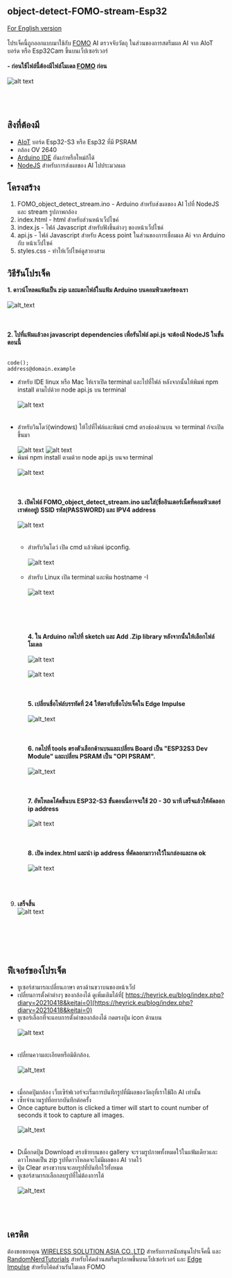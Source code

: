 ## object-detect-FOMO-stream-Esp32
 [For English version](https://github.com/San279/object-detect-FOMO-stream-Esp32)
 <br/>
 <br/>
 โปรเจ็คนี้ถูกออกแบบมาใช้กับ [FOMO](https://docs.edgeimpulse.com/docs/edge-impulse-studio/learning-blocks/object-detection/fomo-object-detection-for-constrained-devices) AI ตรวจจับวัตถุ ในส่วนของการสตรีมผล AI จาก AIoT บอร์ด หรือ Esp32Cam ขึ้นบนเว็ปเซอร์เวอร์ <br/>
 <br/>
 <strong> - ก่อนใช้ไฟล์นี้ต้องมีไฟล์โมเดล [FOMO](https://github.com/San279/train-FOMO-object-detect-esp32) ก่อน</strong> 
 <br/>
 <br/>
 ![alt text](/Images_for_readme/done_th.PNG)<br /><br />
<br /><br />
## สิงที่ต้องมี
 - [AIoT](https://wirelesssolution.asia/) บอร์ด Esp32-S3 หรือ Esp32 ที่มี PSRAM
 - กล้อง OV 2640
 - [Arduino IDE](https://www.arduino.cc/en/software) อันเก่าหรือใหม่ก้ได้
 - [NodeJS](https://nodejs.org/en/download/package-manager/current) สำหรับการส่งผลของ AI ไปประมวลผล
## โครงสร้าง
1. FOMO_object_detect_stream.ino - Arduino สำหรับส่งผลของ AI ไปที่ NodeJS และ stream รูปภาพกล้อง
2. index.html - html สำหรับส่วนหน้าเว็ปไซค์
3. index.js - ไฟล์ Javascript สำหรับฟังชึ้นต่างๆ ของหน้าเว็ปไซค์
4. api.js - ไฟล์ Javascript สำหรับ Acess point ในส่วนของการเชื่อมผล Ai จาก Arduino กับ หน้าเว็ปไซค์ 
5. styles.css - ทำให้เว็ปไซค์ดูสวยงสาม
## วิธีรันโปรเจ็ค
<strong> 1. ดาวน์โหลดแฟ้มเป็น zip และแตกไฟล์ในแฟ้ม Arduino บนคอมพิวเตอร์ของเรา </strong>
<br /><br />
![alt_text](/Images_for_readme/folder_directory.PNG)
<br /><br /><br /><br />
<strong> 2. ไปที่แฟ้มแล้วลง javascript dependencies เพื่อรันไฟล์ api.js จะต้องมี NodeJS ในขั้นตอนนี้</strong> <br /><br />
```text
code();
address@domain.example
```
  - สำหรับ IDE linux หรือ Mac ให้เราเปิด terminal และไปที่ไฟล์ หลังจากนั้นให้พิมพ์ npm install ตามไปด้วย node api.js บน terminal <br /><br />
  ![alt text](/Images_for_readme/ide_run_api.PNG)
  <br /><br /><br />
- สำหรับวินโดว์(windows) ให้ไปที่ไฟล์และพิมพ์ cmd ตรงช่องด้านบน จอ terminal ก้จะเปิดขึ้นมา<br /><br />
 ![alt text](/Images_for_readme/window_run_api1.PNG)
 ![alt text](/Images_for_readme/window_run_api2.PNG)
- พิมพ์ npm install ตามด้วย node api.js บนจอ terminal<br /><br />
 ![alt text](/Images_for_readme/window_run_api3.PNG)
  <br /><br /> <br /><br />
 <strong> 3. เปิดไฟล์ FOMO_object_detect_stream.ino และใส่(ชื่ออินเตอร์เน็ตที่คอมพิวเตอร์เราต่ออยู่) SSID  รหัส(PASSWORD) และ IPV4 address </strong> <br /><br />
![alt text](/Images_for_readme/wifi_ipv4.PNG)
<br /><br /><br />
  - สำหรับวินโดว์ เปิด cmd แล้วพิมพ์ ipconfig. <br /><br />
    ![alt text](/Images_for_readme/cmd_ipv4.PNG) <br /><br />
  - สำหรับ Linux เปิด terminal และพิม hostname -I <br /><br />
    ![alt text](Images_for_readme/terminal_ipv4.PNG) <br /><br />
<br /><br /><br /><br />
<strong> 4. ใน Arduino กดไปที่ sketch และ Add .Zip library หลังจากนั้นให้เลือกไฟล์โมเดล</strong>
<br /><br />
![alt text](Images_for_readme/arduino_model_zip.PNG)
<br /><br />
![alt text](Images_for_readme/FOMO_model_zip.PNG)
<br /><br /><br /><br />
<strong> 5. เปลี่ยนชื่อไฟล์บรรทัดที่ 24 ให้ตรงกับชื่อโปรเจ็คใน Edge Impulse </strong> 
<br /><br />
![alt_text](/Images_for_readme/match_name.PNG)
<br /><br /><br /><br />
<strong> 6. กดไปที่ tools ตรงตัวเลือกด้านบนและเปลี่ยน Board เป็น "ESP32S3 Dev Module" และเปลี่ยน PSRAM เป็น "OPI PSRAM".  </strong>
<br /><br />
![alt_text](/Images_for_readme/IDE_configure.PNG)
<br /><br /><br /><br />
<strong> 7. อัพโหลดโค้ดขึ้นบน ESP32-S3 ขั้นตอนนี่อาจจะใช้ 20 - 30 นาที เสร็จแล้วให้คัดลอก ip address</strong>
<br/> <br/>
![alt text](/Images_for_readme/arduino_serial_monitor.PNG)
<br /><br /><br /><br />
<strong> 8. เปิด index.html และนำ ip address ที่คัดลอกมาวางใว้ในกล่องและกด ok</strong>
<br/> <br/>
![alt text](/Images_for_readme/ip_prompt.PNG)
<br /><br /><br /><br />
9. <strong> เสร็จสิ้น </strong>  
![alt text](/Images_for_readme/done_th.PNG)<br /><br />
<br /><br /><br /><br />
## ฟีเจอร์ของโปรเจ็ต
- ยูเซอร์สามารถเปลี่ยนภาษา ตรงด้านขวาบนของหน้าเว็ป<br />
- เปลี่ยนการตั้งค่าต่างๆ ของกล้องได้ ดูเพิ่มเติมได้ที่[
https://heyrick.eu/blog/index.php?diary=20210418&keitai=0](https://heyrick.eu/blog/index.php?diary=20210418&keitai=0)<br />
- ยูเซอร์เลือกที่จะแอบการตั้งค่าของกล้องได้ กดตรงปุ่ม icon ด้านบน <br /><br />
![alt text](/Images_for_readme/settings_th.PNG)
<br /><br /><br />
- เปลี่ยนความละเอียดหรือมิติกล้อง. <br /><br />
![alt_text](/Images_for_readme/console_th.PNG)
<br /><br /><br />
- เมื่อกดปุ้มกล้อง เว็บเซิร์ฟเวอร์จะเริ่มการบันทึกรูปที่มีผลของวัตถุที่เราใช้ฝึก AI เท่านั้น <br />
- เซ็ทจำนวนรูปที่อยากบันทึกต่อครั้ง  <br />
- Once capture button is clicked a timer will start to count number of seconds it took to capture all images.<br /> <br />
![alt_text](/Images_for_readme/console_seconds_th.PNG)
<br /><br /> <br />
- Dเมื่อกดปุ้ม Download ตรงซ้ายบนของ gallery จะรวมรูปภาพทั้งหมดใว้ในแฟ้มเดียวและดาวโหลดเป็น zip รูปที่ดาวโหลดจะไม่มีผลของ AI วาดใว้<br />
- ปุ้ม Clear ตรงขวาบนจะลบรูปที่บันทึกใว้ทั้งหมด<br />
- ยูเซอร์สามารถเลือกลบรูปที่ไม่ต้องการได้ <br /><br />
![alt_text](/Images_for_readme/gallery_img.PNG)
<br /> <br /><br /> <br />

## เครดิต 
ต้องขอขอบคุณ [WIRELESS SOLUTION ASIA CO.,LTD](https://wirelesssolution.asia/) สำหรับการสนับสนุนโปรเจ็คนี้ และ [RandomNerdTutorials](https://RandomNerdTutorials.com/esp32-cam-video-streaming-web-server-camera-home-assistant) สำหรับโค้ดส่วนสตรีมรูปภาพขึ้นบนเว็ปเซอร์เวอร์ และ [Edge Impulse](https://edge-impulse.gitbook.io/docs/edge-impulse-studio/learning-blocks/object-detection/fomo-object-detection-for-constrained-devices) สำหรับโค้ดส่วนรันโมเดล FOMO
